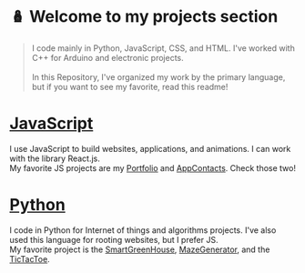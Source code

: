 # :nesting_dolls:  Welcome to my projects section

> I code mainly in Python, JavaScript, CSS, and HTML. I've worked with C++ for Arduino and electronic projects. <br/>
> <br/>
> In this Repository, I've organized my work by the primary language, but if you want to see my favorite, read this readme! 

# [JavaScript](https://github.com/Copp31/Coding/tree/main/JavaScript)

I use JavaScript to build websites, applications, and animations. I can work with the library React.js.
<br/>
My favorite JS projects are my [Portfolio](https://github.com/Copp31/Portfolio) and [AppContacts](https://github.com/Copp31/Coding/tree/main/JavaScript/appContacts). Check those two! 

# [Python](https://github.com/Copp31/Coding/tree/main/python)

I code in Python for Internet of things and algorithms projects. I've also used this language for rooting websites, but I prefer JS. 
<br/>
My favorite project is the [SmartGreenHouse](https://github.com/Copp31/Coding/tree/main/python/smartGreenHouse), [MazeGenerator](https://github.com/Copp31/Coding/tree/main/python/mazeGenerator), and the [TicTacToe](https://github.com/Copp31/Coding/tree/main/python/ticTacToe).

